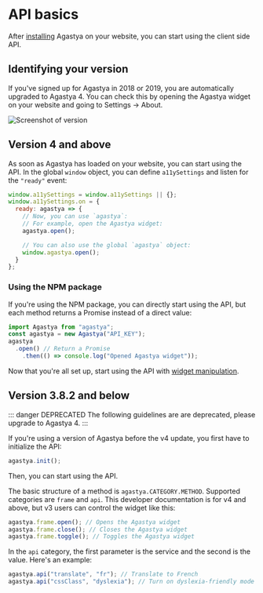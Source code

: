 # API basics

After [installing](installation.html) Agastya on your website, you can start using the client side API.

## Identifying your version

If you've signed up for Agastya in 2018 or 2019, you are automatically upgraded to Agastya 4. You can check this by opening the Agastya widget on your website and going to Settings → About.

![Screenshot of version](https://public-cdn.oswaldlabs.com/help-assets/Screenshot%202019-03-17%20at%2015.31.42.png)

## Version 4 and above

As soon as Agastya has loaded on your website, you can start using the API. In the global `window` object, you can define `a11ySettings` and listen for the `"ready"` event:

```js
window.a11ySettings = window.a11ySettings || {};
window.a11ySettings.on = {
  ready: agastya => {
    // Now, you can use `agastya`:
    // For example, open the Agastya widget:
    agastya.open();

    // You can also use the global `agastya` object:
    window.agastya.open();
  }
};
```

### Using the NPM package

If you're using the NPM package, you can directly start using the API, but each method returns a Promise instead of a direct value:

```js
import Agastya from "agastya";
const agastya = new Agastya("API_KEY");
agastya
  .open() // Return a Promise
	.then(() => console.log("Opened Agastya widget"));
```

Now that you're all set up, start using the API with [widget manipulation](widget.html).

## Version 3.8.2 and below

::: danger DEPRECATED
The following guidelines are are deprecated, please upgrade to Agastya 4.
:::

If you're using a version of Agastya before the v4 update, you first have to initialize the API:

```js
agastya.init();
```

Then, you can start using the API.

The basic structure of a method is `agastya.CATEGORY.METHOD`. Supported categories are `frame` and `api`. This developer documentation is for v4 and above, but v3 users can control the widget like this:

```js
agastya.frame.open(); // Opens the Agastya widget
agastya.frame.close(); // Closes the Agastya widget
agastya.frame.toggle(); // Toggles the Agastya widget
```

In the `api` category, the first parameter is the service and the second is the value. Here's an example:

```js
agastya.api("translate", "fr"); // Translate to French
agastya.api("cssClass", "dyslexia"); // Turn on dyslexia-friendly mode
```

